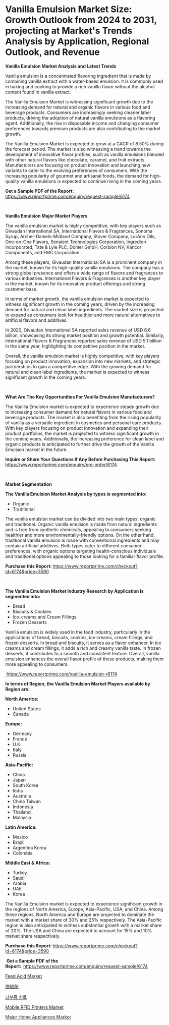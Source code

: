 <p><h1>Vanilla Emulsion Market Size: Growth Outlook from 2024 to 2031, projecting at Market's Trends Analysis by Application, Regional Outlook, and Revenue</h1></p><p><strong>Vanilla Emulsion Market Analysis and Latest Trends</strong></p>
<p><p>Vanilla emulsion is a concentrated flavoring ingredient that is made by combining vanilla extract with a water-based emulsion. It is commonly used in baking and cooking to provide a rich vanilla flavor without the alcohol content found in vanilla extract.</p><p>The Vanilla Emulsion Market is witnessing significant growth due to the increasing demand for natural and organic flavors in various food and beverage products. Consumers are increasingly seeking cleaner label products, driving the adoption of natural vanilla emulsions as a flavoring agent. Additionally, the rise in disposable income and changing consumer preferences towards premium products are also contributing to the market growth.</p><p>The Vanilla Emulsion Market is expected to grow at a CAGR of 8.50% during the forecast period. The market is also witnessing a trend towards the development of innovative flavor profiles, such as vanilla emulsions blended with other natural flavors like chocolate, caramel, and fruit extracts. Manufacturers are focusing on product innovation and launching new variants to cater to the evolving preferences of consumers. With the increasing popularity of gourmet and artisanal foods, the demand for high-quality vanilla emulsions is expected to continue rising in the coming years.</p></p>
<p><strong>Get a Sample PDF of the Report:&nbsp;</strong> <a href="https://www.reportprime.com/enquiry/request-sample/6174">https://www.reportprime.com/enquiry/request-sample/6174</a></p>
<p>&nbsp;</p>
<p><strong>Vanilla Emulsion Major Market Players</strong></p>
<p><p>The vanilla emulsion market is highly competitive, with key players such as Givaudan International SA, International Flavors & Fragrances, Sonoma Syrup, Archer-Daniels-Midland Company, Stover Company, LorAnn Oils, One-on-One Flavors, Sensient Technologies Corporation, Ingredion Incorporated, Tate & Lyle PLC, Dohler GmbH, Corbion NV, Kancor Components, and FMC Corporation. </p><p>Among these players, Givaudan International SA is a prominent company in the market, known for its high-quality vanilla emulsions. The company has a strong global presence and offers a wide range of flavors and fragrances to various industries. International Flavors & Fragrances is another key player in the market, known for its innovative product offerings and strong customer base. </p><p>In terms of market growth, the vanilla emulsion market is expected to witness significant growth in the coming years, driven by the increasing demand for natural and clean label ingredients. The market size is projected to expand as consumers look for healthier and more natural alternatives to artificial flavors and additives.</p><p>In 2020, Givaudan International SA reported sales revenue of USD 6.6 billion, showcasing its strong market position and growth potential. Similarly, International Flavors & Fragrances reported sales revenue of USD 5.1 billion in the same year, highlighting its competitive position in the market.</p><p>Overall, the vanilla emulsion market is highly competitive, with key players focusing on product innovation, expansion into new markets, and strategic partnerships to gain a competitive edge. With the growing demand for natural and clean label ingredients, the market is expected to witness significant growth in the coming years.</p></p>
<p>&nbsp;</p>
<p><strong>What Are The Key Opportunities For Vanilla Emulsion Manufacturers?</strong></p>
<p><p>The Vanilla Emulsion market is expected to experience steady growth due to increasing consumer demand for natural flavors in various food and beverage products. The market is also benefiting from the rising popularity of vanilla as a versatile ingredient in cosmetics and personal care products. With key players focusing on product innovation and expanding their product portfolios, the market is projected to witness significant growth in the coming years. Additionally, the increasing preference for clean label and organic products is anticipated to further drive the growth of the Vanilla Emulsion market in the future.</p></p>
<p><strong>Inquire or Share Your Questions If Any Before Purchasing This Report:</strong> <a href="https://www.reportprime.com/enquiry/pre-order/6174">https://www.reportprime.com/enquiry/pre-order/6174</a></p>
<p>&nbsp;</p>
<p><strong>Market Segmentation</strong></p>
<p><strong>The Vanilla Emulsion Market Analysis by types is segmented into:</strong></p>
<p><ul><li>Organic</li><li>Traditional</li></ul></p>
<p><p>The vanilla emulsion market can be divided into two main types: organic and traditional. Organic vanilla emulsion is made from natural ingredients and is free from synthetic chemicals, appealing to consumers seeking healthier and more environmentally-friendly options. On the other hand, traditional vanilla emulsion is made with conventional ingredients and may contain artificial additives. Both types cater to different consumer preferences, with organic options targeting health-conscious individuals and traditional options appealing to those looking for a familiar flavor profile.</p></p>
<p><strong>Purchase this Report:&nbsp;</strong><a href="https://www.reportprime.com/checkout?id=6174&price=3590">https://www.reportprime.com/checkout?id=6174&price=3590</a></p>
<p>&nbsp;</p>
<p><strong>The Vanilla Emulsion Market Industry Research by Application is segmented into:</strong></p>
<p><ul><li>Bread</li><li>Biscuits & Cookies</li><li>Ice-creams and Cream Fillings</li><li>Frozen Desserts</li></ul></p>
<p><p>Vanilla emulsion is widely used in the food industry, particularly in the applications of bread, biscuits, cookies, ice creams, cream fillings, and frozen desserts. In bread and biscuits, it serves as a flavor enhancer. In ice creams and cream fillings, it adds a rich and creamy vanilla taste. In frozen desserts, it contributes to a smooth and consistent texture. Overall, vanilla emulsion enhances the overall flavor profile of these products, making them more appealing to consumers.</p></p>
<p><a href="https://www.reportprime.com/vanilla-emulsion-r6174">&nbsp;https://www.reportprime.com/vanilla-emulsion-r6174</a></p>
<p><strong>In terms of Region, the Vanilla Emulsion Market Players available by Region are:</strong></p>
<p>
    <p> <strong> North America: </strong>
        <ul>
            <li>United States</li>
            <li>Canada</li>
        </ul>
        </p> 
    <p> <strong> Europe: </strong>
        <ul>
            <li>Germany</li>
            <li>France</li>
            <li>U.K.</li>
            <li>Italy</li>
            <li>Russia</li>
        </ul>
        </p> 
    <p> <strong> Asia-Pacific: </strong>
        <ul>
            <li>China</li>
            <li>Japan</li>
            <li>South Korea</li>
            <li>India</li>
            <li>Australia</li>
            <li>China Taiwan</li>
            <li>Indonesia</li>
            <li>Thailand</li>
            <li>Malaysia</li>
        </ul>
        </p> 
    <p> <strong> Latin America: </strong>
        <ul>
            <li>Mexico</li>
            <li>Brazil</li>
            <li>Argentina Korea</li>
            <li>Colombia</li>
        </ul>
        </p> 
    <p> <strong> Middle East & Africa: </strong>
        <ul>
            <li>Turkey</li>
            <li>Saudi</li>
            <li>Arabia</li>
            <li>UAE</li>
            <li>Korea</li>
        </ul>
    </p>
    </p>
<p><p>The Vanilla Emulsion market is expected to experience significant growth in the regions of North America, Europe, Asia-Pacific, USA, and China. Among these regions, North America and Europe are projected to dominate the market with a market share of 30% and 25% respectively. The Asia-Pacific region is also anticipated to witness substantial growth with a market share of 20%. The USA and China are expected to account for 15% and 10% market share respectively.</p></p>
<p><strong>Purchase this Report: </strong><a href="https://www.reportprime.com/checkout?id=6174&price=3590">https://www.reportprime.com/checkout?id=6174&price=3590</a></p>
<p>&nbsp;<strong>Get a Sample PDF of the Report:&nbsp;&nbsp;</strong><a href="https://www.reportprime.com/enquiry/request-sample/6174">https://www.reportprime.com/enquiry/request-sample/6174</a></p>
<p><strong></strong></p>
<p><p><a href="https://github.com/fiixsa/Market-Research-Report-List-2/blob/main/feed-acid-market.md">Feed Acid Market</a></p><p><a href="https://github.com/bucuel854722/Market-Research-Report-List-2/blob/main/757027174873.md">脱硫剤</a></p><p><a href="https://github.com/JeromeRtyau89966/Market-Research-Report-List-1/blob/main/577236971348.md">뇌부종 치료</a></p><p><a href="https://www.linkedin.com/pulse/mobile-rfid-printers-market-report-reveals-latest-trends-growth-xpdze">Mobile RFID Printers Market</a></p><p><a href="https://issuu.com/reportprime-2/docs/major-home-appliances-market-size-2030.pptx">Major Home Appliances Market</a></p></p>
